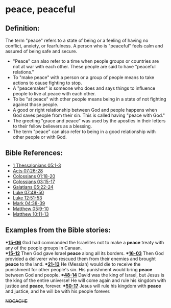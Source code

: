 # peace, peaceful #

## Definition: ##

The term "peace" refers to a state of being or a feeling of having no conflict, anxiety, or fearfulness. A person who is "peaceful" feels calm and assured of being safe and secure.

* "Peace" can also refer to a time when people groups or countries are not at war with each other. These people are said to have "peaceful relations."
* To "make peace" with a person or a group of people means to take actions to cause fighting to stop.
* A "peacemaker" is someone who does and says things to influence people to live at peace with each other.
* To be "at peace" with other people means being in a state of not fighting against those people.
* A good or right relationship between God and people happens when God saves people from their sin. This is called having "peace with God."
* The greeting "grace and peace" was used by the apostles in their letters to their fellow believers as a blessing.
* The term "peace" can also refer to being in a good relationship with other people or with God.

## Bible References: ##

* [1 Thessalonians 05:1-3](https://door43.org/en/bible/notes/1th/05/01)
* [Acts 07:26-28](https://door43.org/en/bible/notes/act/07/26)
* [Colossians 01:18-20](https://door43.org/en/bible/notes/col/01/18)
* [Colossians 03:15-17](https://door43.org/en/bible/notes/col/03/15)
* [Galatians 05:22-24](https://door43.org/en/bible/notes/gal/05/22)
* [Luke 07:48-50](https://door43.org/en/bible/notes/luk/07/48)
* [Luke 12:51-53](https://door43.org/en/bible/notes/luk/12/51)
* [Mark 04:38-39](https://door43.org/en/bible/notes/mrk/04/38)
* [Matthew 05:9-10](https://door43.org/en/bible/notes/mat/05/09)
* [Matthew 10:11-13](https://door43.org/en/bible/notes/mat/10/11)

## Examples from the Bible stories: ##

  __*[15-06](https://door43.org/en/obs/notes/frames/15-06)__ God had commanded the Israelites not to make a __peace__ treaty with any of the people groups in Canaan.  
  __*[15-12](https://door43.org/en/obs/notes/frames/15-12)__ Then God gave Israel __peace__ along all its borders. 
  __*[16-03](https://door43.org/en/obs/notes/frames/16-03)__ Then God provided a deliverer who rescued them from their enemies and brought __peace__ to the land. 
  __*[21-13](https://door43.org/en/obs/notes/frames/21-13)__ He (Messiah) would die to receive the punishment for other people's sin. His punishment would bring __peace__ between God and people. 
  __*[48-14](https://door43.org/en/obs/notes/frames/48-14)__ David was the king of Israel, but Jesus is the king of the entire universe! He will come again and rule his kingdom with justice and __peace__, forever.
  __*[50-17](https://door43.org/en/obs/notes/frames/50-17)__ Jesus will rule his kingdom with __peace__ and justice, and he will be with his people forever. 



~~NOCACHE~~
